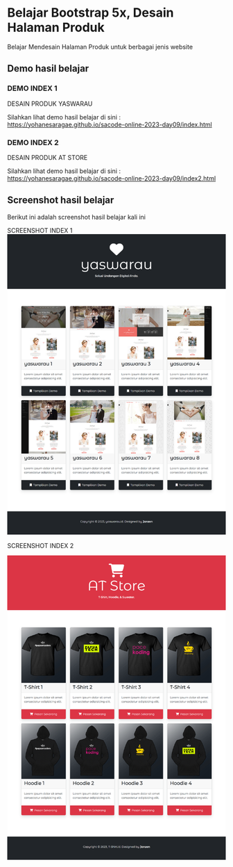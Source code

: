 # Belajar Bootstrap 5x, Desain Halaman Produk

Belajar Mendesain Halaman Produk untuk berbagai jenis website

## Demo hasil belajar 

### DEMO INDEX 1

DESAIN PRODUK YASWARAU

Silahkan lihat demo hasil belajar di sini : https://yohanesaragae.github.io/sacode-online-2023-day09/index.html

### DEMO INDEX 2

DESAIN PRODUK AT STORE

Silahkan lihat demo hasil belajar di sini : https://yohanesaragae.github.io/sacode-online-2023-day09/index2.html

## Screenshot hasil belajar

Berikut ini adalah screenshot hasil belajar kali ini

SCREENSHOT INDEX 1
<img src="__screenshots/1.png">

SCREENSHOT INDEX 2

<img src="__screenshots/2.png">